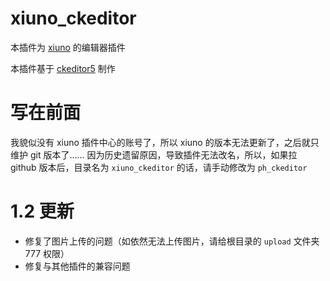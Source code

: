 # xiuno_ckeditor
本插件为 [xiuno](http://bbs.xiuno.com) 的编辑器插件

本插件基于 [ckeditor5](https://ckeditor.com) 制作

# 写在前面
我貌似没有 xiuno 插件中心的账号了，所以 xiuno 的版本无法更新了，之后就只维护 git 版本了……
因为历史遗留原因，导致插件无法改名，所以，如果拉 github 版本后，目录名为 `xiuno_ckeditor` 的话，请手动修改为 `ph_ckeditor`

# 1.2 更新
* 修复了图片上传的问题（如依然无法上传图片，请给根目录的 `upload` 文件夹 777 权限）
* 修复与其他插件的兼容问题